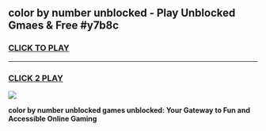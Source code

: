 
## color by number unblocked - Play Unblocked Gmaes & Free #y7b8c
<h3>
<a href="https://news.freeplayer.one?title=color_by_number_unblocked&ref=24F">CLICK TO PLAY</a></h3>
<hr>

<h3>
<a href="https://news.freeplayer.one?title=color_by_number_unblocked&ref=24F">CLICK 2 PLAY</a>
  
</h3>

<a href="https://news.freeplayer.one?title=color_by_number_unblocked&ref=24F/"><img src="https://clearcache.store/games.png"></a>


**color by number unblocked games unblocked: Your Gateway to Fun and Accessible Online Gaming**
